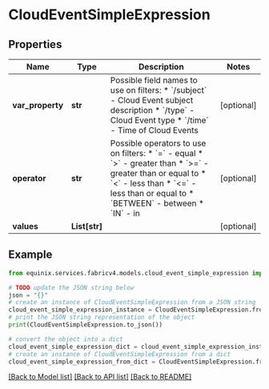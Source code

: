 # CloudEventSimpleExpression


## Properties

Name | Type | Description | Notes
------------ | ------------- | ------------- | -------------
**var_property** | **str** | Possible field names to use on filters:  * &#x60;/subject&#x60; - Cloud Event subject description  * &#x60;/type&#x60; - Cloud Event type  * &#x60;/time&#x60; - Time of Cloud Events  | [optional] 
**operator** | **str** | Possible operators to use on filters:  * &#x60;&#x3D;&#x60; - equal  * &#x60;&gt;&#x60; - greater than  * &#x60;&gt;&#x3D;&#x60; - greater than or equal to  * &#x60;&lt;&#x60; - less than  * &#x60;&lt;&#x3D;&#x60; - less than or equal to  * &#x60;BETWEEN&#x60; - between  * &#x60;IN&#x60; - in  | [optional] 
**values** | **List[str]** |  | [optional] 

## Example

```python
from equinix.services.fabricv4.models.cloud_event_simple_expression import CloudEventSimpleExpression

# TODO update the JSON string below
json = "{}"
# create an instance of CloudEventSimpleExpression from a JSON string
cloud_event_simple_expression_instance = CloudEventSimpleExpression.from_json(json)
# print the JSON string representation of the object
print(CloudEventSimpleExpression.to_json())

# convert the object into a dict
cloud_event_simple_expression_dict = cloud_event_simple_expression_instance.to_dict()
# create an instance of CloudEventSimpleExpression from a dict
cloud_event_simple_expression_from_dict = CloudEventSimpleExpression.from_dict(cloud_event_simple_expression_dict)
```
[[Back to Model list]](../README.md#documentation-for-models) [[Back to API list]](../README.md#documentation-for-api-endpoints) [[Back to README]](../README.md)


